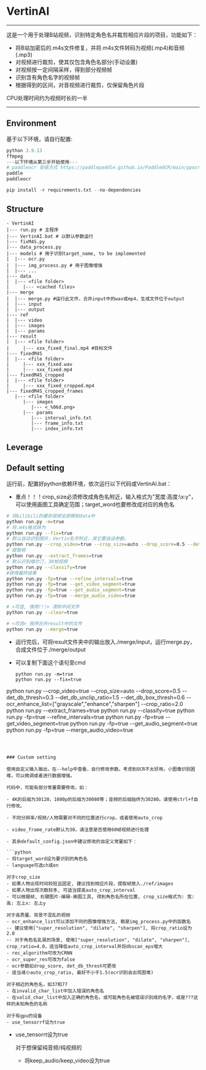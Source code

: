 # VertinAI

---

这是一个用于处理B站视频，识别特定角色名并裁剪相应片段的项目，功能如下：

- 将B站加密后的.m4s文件修复，并将.m4s文件转码为视频(.mp4)和音频(.mp3)
- 对视频进行裁剪，使其仅包含角色名部分(手动设置)
- 对视频按一定间隔采样，得到部分视频帧
- 识别含有角色名字的视频帧
- 根据得到的区间，对音视频进行裁剪，仅保留角色片段

CPU处理时间约为视频时长的一半

---

## Environment

基于以下环境，请自行配置:

```python
python 3.9.13
ffmpeg
---以下环境从第三步开始使用---
# paddleocr 安装方式 https://paddlepaddle.github.io/PaddleOCR/main/ppocr/installation.html#2-paddlepaddle-20
paddle
paddleocr

pip install -r requirements.txt --no-dependencies

```

## Structure

```
- VertinAI
|--- run.py # 主程序
|--- VertinAI.bat # 以默认参数运行
|--- fixM4S.py
|--- data_process.py
|--- models # 用于识别target_name, to be implemented
|  |--- ocr.py
|  |--- img_process.py # 用于图像增强
|  |--- ...
|--- data
|  |--- <file folder>
|     |--- <cached files>
|--- merge
|  |--- merge.py #运行此文件，合并input中的wav或mp4，生成文件位于output
|  |--- input
|  |--- output
|--- ref
|  |--- video
|  |--- images
|  |--- params
|--- result
|  |--- <file folder>
|     |--- xxx_fixed_final.mp4 #目标文件
|--- fixedM4S
|  |--- <file folder>
|     |--- xxx_fixed.wav
|     |--- xxx_fixed.mp4
|--- fixedM4S_cropped
|  |--- <file folder>
|     |--- xxx_fixed_cropped.mp4
|--- fixedM4S_cropped_frames
   |--- <file folder>
      |--- images
         |--- <_%06d.png>
      |--- params
         |--- interval_info.txt
         |--- frame_info.txt
         |--- index_info.txt
```



## Leverage

## Default setting

运行前，配置好python依赖环境，依次运行以下代码或VertinAI.bat：

- 重点！！！crop_size必须修改成角色名附近，输入格式为"宽度:高度:\x:y"，可以使用画图工具确定范围；target_word也要修改成对应的角色名

```bash
# 将bilibili的缓存视频全部移到data中
python run.py -m=true
# 将.m4s格式转为
python run.py --fix=true
# 默认自动识别图片，Vertin名字附近，其它要自设参数。
python run.py --crop_video=true --crop_size=auto --drop_score=0.5 --det_db_thresh=0.3 --det_db_unclip_ratio=1.5 --det_db_box_thresh=0.6 --ocr_enhance_list=["grayscale","enhance","sharpen"]
# 提取帧
python run.py --extract_frames=true
# 默认识别维尔汀，30帧视频
python run.py --classify=true
#获得最终结果
python run.py -fp=true --refine_intervals=true
python run.py -fp=true --get_video_segment=true
python run.py -fp=true --get_audio_segment=true
python run.py -fp=true --merge_audio_video=true

# <可选, 慎用!!!> 清除中间文件
python run.py --clear=true

# <可选> 按序合并result中的文件
python run.py --merge=true
```

- 运行完后，可将result文件夹中的输出放入./merge/input，运行merge.py，合成文件位于./merge/output

- 可以复制下面这个语句至cmd

  ```
  python run.py -m=true
  python run.py --fix=true
python run.py --crop_video=true --crop_size=auto --drop_score=0.5 --det_db_thresh=0.3 --det_db_unclip_ratio=1.5 --det_db_box_thresh=0.6 --ocr_enhance_list=["grayscale","enhance","sharpen"] --crop_ratio=2.0
  python run.py --extract_frames=true
  python run.py --classify=true
  python run.py -fp=true --refine_intervals=true 
  python run.py -fp=true --get_video_segment=true
  python run.py -fp=true --get_audio_segment=true
  python run.py -fp=true --merge_audio_video=true
  
  ```
  
  

### Custom setting

使用自定义输入输出，在--help中查看，自行修改参数。考虑到OCR不太好用，小图像识别困难，可以微调或者进行数据增强。

代码中，可能有部分常量需要修改，如：

- 4K的后缀为30120，1080p的后缀为30080等；音频的后缀始终为30280。请使用ctrl+f自行修改。

- 不同分辨率/视频/人物需要对不同的位置进行crop，或者使用auto_crop

- video_frame_rate默认为30，请注意是否使用60帧视频进行处理

- 其余default_config.json中建议修改的自定义常量如下：

  ```python
  - 将target_word设为要识别的角色名
  - language可选ch或en
  
  对于crop_size
  - 如果人物出现时间较短且固定, 建议找到相应片段，提取帧放入./ref/images
  - 如果人物出现次数较多, 可适当提高auto_crop_interval
  - 可以根据帧, 右键图片-编辑-画图工具, 得到角色名所在位置, crop_size格式为: 宽: 高: 左上x: 左上y
  
  对于高质量、背景不混乱的视频
  - ocr_enhance_list可以添加不同的图像增强方法, 都是img_process.py中的函数名
  -- 建议使用["super_resolution", "dilate", "sharpen"], 将crop_ratio设为2.0
  -- 对于角色名乱晃的场景, 使用["super_resolution", "dilate", "sharpen"], crop_ratio=4.0，适当降低auto_crop_interval并将dbscan_eps增大
  - rec_algorithm可改为CRNN
  - ocr_super_res可改为false
  - ocr参数如drop_score, det_db_thresh可更改
  - 适当减小auto_crop_ratio, 最好不小于1.5(ocr识别会出现困难)
  
  对于相近的角色名，如37和77
  - 在invalid_char_list中加入错误的角色名
  - 在valid_char_list中加入正确的角色名，或可能角色名被错误识别成的名字，或是???这样的未知角色的名称
  
  对于有gpu的设备
  - use_tensorrf设为true
  ```
- use_tensorrt设为true
  
  对于想保留纯音频/纯视频的
  - 将keep_audio/keep_video设为true
  ```
  
  
  ```

